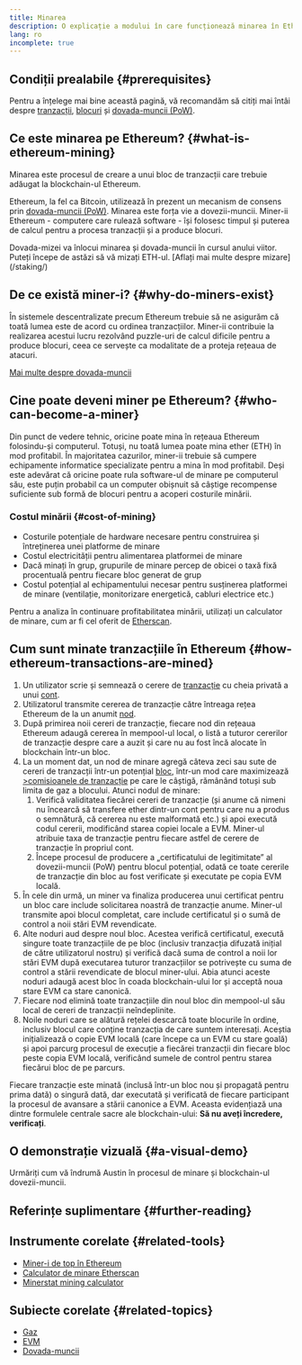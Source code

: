 ```yaml
---
title: Minarea
description: O explicație a modului în care funcționează minarea în Ethereum și modul în care aceasta ajută la menținerea lui Ethereum în securitate și descentralizat.
lang: ro
incomplete: true
---
```


## Condiții prealabile {#prerequisites}

Pentru a înțelege mai bine această pagină, vă recomandăm să citiți mai întâi despre [tranzacții](/developers/docs/transactions/), [blocuri](/developers/docs/blocks/) și [dovada-muncii (PoW)](/developers/docs/consensus-mechanisms/pow/).

## Ce este minarea pe Ethereum? {#what-is-ethereum-mining}

Minarea este procesul de creare a unui bloc de tranzacții care trebuie adăugat la blockchain-ul Ethereum.

Ethereum, la fel ca Bitcoin, utilizează în prezent un mecanism de consens prin [dovada-muncii (PoW)](/developers/docs/consensus-mechanisms/pow/). Minarea este forța vie a dovezii-muncii. Miner-ii Ethereum - computere care rulează software - își folosesc timpul și puterea de calcul pentru a procesa tranzacții și a produce blocuri.

<InfoBanner emoji=":wave:">
   Dovada-mizei va înlocui minarea și dovada-muncii în cursul anului viitor. Puteți începe de astăzi să vă mizați ETH-ul. [Aflați mai multe despre mizare](/staking/)    
</InfoBanner>

## De ce există miner-i? {#why-do-miners-exist}

În sistemele descentralizate precum Ethereum trebuie să ne asigurăm că toată lumea este de acord cu ordinea tranzacțiilor. Miner-ii contribuie la realizarea acestui lucru rezolvând puzzle-uri de calcul dificile pentru a produce blocuri, ceea ce servește ca modalitate de a proteja rețeaua de atacuri.

[Mai multe despre dovada-muncii](/developers/docs/consensus-mechanisms/pow/)

## Cine poate deveni miner pe Ethereum? {#who-can-become-a-miner}

Din punct de vedere tehnic, oricine poate mina în rețeaua Ethereum folosindu-și computerul. Totuși, nu toată lumea poate mina ether (ETH) în mod profitabil. În majoritatea cazurilor, miner-ii trebuie să cumpere echipamente informatice specializate pentru a mina în mod profitabil. Deși este adevărat că oricine poate rula software-ul de minare pe computerul său, este puțin probabil ca un computer obișnuit să câștige recompense suficiente sub formă de blocuri pentru a acoperi costurile minării.

### Costul minării {#cost-of-mining}

- Costurile potențiale de hardware necesare pentru construirea și întreținerea unei platforme de minare
- Costul electricității pentru alimentarea platformei de minare
- Dacă minați în grup, grupurile de minare percep de obicei o taxă fixă procentuală pentru fiecare bloc generat de grup
- Costul potențial al echipamentului necesar pentru susținerea platformei de minare (ventilație, monitorizare energetică, cabluri electrice etc.)

Pentru a analiza în continuare profitabilitatea minării, utilizați un calculator de minare, cum ar fi cel oferit de [Etherscan](https://etherscan.io/ether-mining-calculator).

## Cum sunt minate tranzacțiile în Ethereum {#how-ethereum-transactions-are-mined}

1. Un utilizator scrie și semnează o cerere de [tranzacție](/developers/docs/transactions/) cu cheia privată a unui [cont](/developers/docs/accounts/).
2. Utilizatorul transmite cererea de tranzacție către întreaga rețea Ethereum de la un anumit [nod](/developers/docs/nodes-and-clients/).
3. După primirea noii cereri de tranzacție, fiecare nod din rețeaua Ethereum adaugă cererea în mempool-ul local, o listă a tuturor cererilor de tranzacție despre care a auzit și care nu au fost încă alocate în blockchain într-un bloc.
4. La un moment dat, un nod de minare agregă câteva zeci sau sute de cereri de tranzacții într-un potențial [bloc](/developers/docs/blocks/), într-un mod care maximizează [>comisioanele de tranzacție](/developers/docs/gas/) pe care le câștigă, rămânând totuși sub limita de gaz a blocului. Atunci nodul de minare:
   1. Verifică validitatea fiecărei cereri de tranzacție (și anume că nimeni nu încearcă să transfere ether dintr-un cont pentru care nu a produs o semnătură, că cererea nu este malformată etc.) și apoi execută codul cererii, modificând starea copiei locale a EVM. Miner-ul atribuie taxa de tranzacție pentru fiecare astfel de cerere de tranzacție în propriul cont.
   2. Începe procesul de producere a „certificatului de legitimitate” al dovezii-muncii (PoW) pentru blocul potențial, odată ce toate cererile de tranzacție din bloc au fost verificate și executate pe copia EVM locală.
5. În cele din urmă, un miner va finaliza producerea unui certificat pentru un bloc care include solicitarea noastră de tranzacție anume. Miner-ul transmite apoi blocul completat, care include certificatul și o sumă de control a noii stări EVM revendicate.
6. Alte noduri aud despre noul bloc. Acestea verifică certificatul, execută singure toate tranzacțiile de pe bloc (inclusiv tranzacția difuzată inițial de către utilizatorul nostru) și verifică dacă suma de control a noii lor stări EVM după executarea tuturor tranzacțiilor se potrivește cu suma de control a stării revendicate de blocul miner-ului. Abia atunci aceste noduri adaugă acest bloc în coada blockchain-ului lor și acceptă noua stare EVM ca stare canonică.
7. Fiecare nod elimină toate tranzacțiile din noul bloc din mempool-ul său local de cereri de tranzacții neîndeplinite.
8. Noile noduri care se alătură rețelei descarcă toate blocurile în ordine, inclusiv blocul care conține tranzacția de care suntem interesați. Aceștia inițializează o copie EVM locală (care începe ca un EVM cu stare goală) și apoi parcurg procesul de execuție a fiecărei tranzacții din fiecare bloc peste copia EVM locală, verificând sumele de control pentru starea fiecărui bloc de pe parcurs.

Fiecare tranzacție este minată (inclusă într-un bloc nou și propagată pentru prima dată) o singură dată, dar executată și verificată de fiecare participant la procesul de avansare a stării canonice a EVM. Aceasta evidențiază una dintre formulele centrale sacre ale blockchain-ului: **Să nu aveți încredere, verificați**.

## O demonstrație vizuală {#a-visual-demo}

Urmăriți cum vă îndrumă Austin în procesul de minare și blockchain-ul dovezii-muncii.

<YouTube id="zcX7OJ-L8XQ" />

## Referințe suplimentare {#further-reading}

## Instrumente corelate {#related-tools}

- [Miner-i de top în Ethereum](https://etherscan.io/stat/miner?range=7&blocktype=blocks)
- [Calculator de minare Etherscan](https://etherscan.io/ether-mining-calculator)
- [Minerstat mining calculator](https://minerstat.com/coin/ETH)

## Subiecte corelate {#related-topics}

- [Gaz](/developers/docs/gas/)
- [EVM](/developers/docs/evm/)
- [Dovada-muncii](/developers/docs/consensus-mechanisms/pow/)
